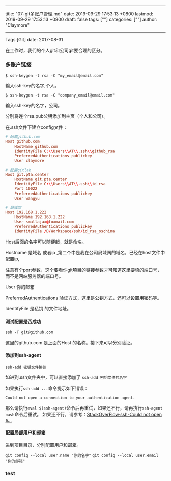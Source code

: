 
---
title: "07-git多账户管理.md"
date: 2019-09-29 17:53:13 +0800
lastmod: 2019-09-29 17:53:13 +0800
draft: false
tags: [""]
categories: [""]
author: "Claymore"

---
Tags:[Git] date: 2017-08-31 

在工作时，我们的个人git和公司git要合理的区分。

### 多账户链接

`$ ssh-keygen -t rsa -C "my_email@email.com" `

输入ssh-key的名字,个人。

`$ ssh-keygen -t rsa -C "company_email@email.com" `

输入ssh-key的名字，公司。

分别将连个rsa.pub公钥添加到主页（个人和公司）。

在.ssh文件下建立config文件：

```conf
# 配置github.com
Host github.com                 
    HostName github.com
    IdentityFile C:\\Users\\AT\\.ssh\\github_rsa
    PreferredAuthentications publickey
    User claymore

# 配置gitlab
Host git.pta.center
    HostName git.pta.center
    IdentityFile C:\\Users\\AT\\.ssh\\id_rsa
    Port 10022
    PreferredAuthentications publickey
    User wangyu

# 局域网
Host 192.168.1.222
    HostName 192.168.1.222
    User smallajax@foxmail.com
    PreferredAuthentications publickey
    IdentityFile /D/Workspace/ssh/id_rsa_oschina
```

Host后面的名字可以随便起，就是命名。

Hostname 是域名 或者ip ,第二个中是我在公司局域网的域名，已经在host文件中配置ip,

注意有个port参数，这个要看你git项目的链接参数才可知道这里要填的端口号，而不是网站服务器的端口号。

User  你的邮箱

PreferredAuthentications 验证方式，这里是公钥方式，还可以设置用密码等。

IdentifyFile 是私钥 的文件地址。

#### 测试配置是否成功

`ssh -T git@github.com `

这里的github.com 是上面的Host 的名称。接下来可以分别验证。

#### 添加到ssh-agent

`ssh-add 密钥文件路径`

如进到.ssh文件夹中，可以直接添加了 `ssh-add 密钥文件的名字`

如果执行`ssh-add ...`命令提示如下错误：

```
Could not open a connection to your authentication agent.
```

那么请执行`eval $(ssh-agent)`命令后再重试，如果还不行，请再执行`ssh-agent bash`命令后重试。 
如果还不行，请参考：[StackOverFlow·ssh-Could not open a…](http://stackoverflow.com/questions/17846529/could-not-open-a-connection-to-your-authentication-agent)

#### 配置局部用户和邮箱

进到项目目录，分别配置用户和邮箱。

`git config --local user.name "你的名字"`
`git config --local user.email "你的邮箱"`

### test

